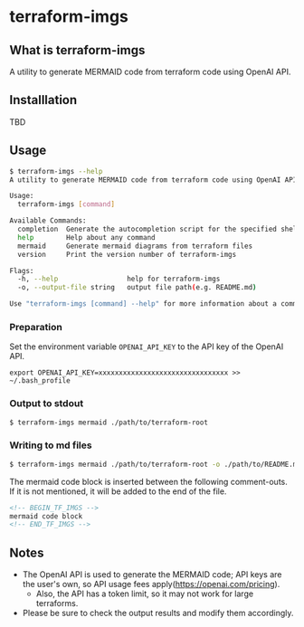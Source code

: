 # terraform-imgs

## What is terraform-imgs
A utility to generate MERMAID code from terraform code using OpenAI API.

## Installlation
TBD

## Usage

```bash
$ terraform-imgs --help
A utility to generate MERMAID code from terraform code using OpenAI API.

Usage:
  terraform-imgs [command]

Available Commands:
  completion  Generate the autocompletion script for the specified shell
  help        Help about any command
  mermaid     Generate mermaid diagrams from terraform files
  version     Print the version number of terraform-imgs

Flags:
  -h, --help                 help for terraform-imgs
  -o, --output-file string   output file path(e.g. README.md)

Use "terraform-imgs [command] --help" for more information about a command.
```

### Preparation
Set the environment variable `OPENAI_API_KEY` to the API key of the OpenAI API.

```
export OPENAI_API_KEY=xxxxxxxxxxxxxxxxxxxxxxxxxxxxxxxx >> ~/.bash_profile
```


### Output to stdout

```bash
$ terraform-imgs mermaid ./path/to/terraform-root
```

### Writing to md files

```bash
$ terraform-imgs mermaid ./path/to/terraform-root -o ./path/to/README.md
```
The mermaid code block is inserted between the following comment-outs. If it is not mentioned, it will be added to the end of the file.
```md
<!-- BEGIN_TF_IMGS -->
mermaid code block
<!-- END_TF_IMGS -->
```


## Notes

- The OpenAI API is used to generate the MERMAID code; API keys are the user's own, so API usage fees apply(https://openai.com/pricing).
  - Also, the API has a token limit, so it may not work for large terraforms.
- Please be sure to check the output results and modify them accordingly.
